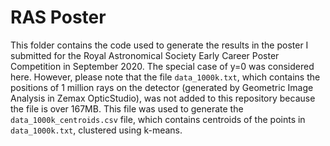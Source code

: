 # RAS Poster

This folder contains the code used to generate the results in the poster I submitted for the Royal Astronomical Society Early Career Poster Competition in September 2020. The special case of y=0 was considered here. However, please note that the file ```data_1000k.txt```, which contains the positions of 1 million rays on the detector (generated by Geometric Image Analysis in Zemax OpticStudio), was not added to this repository because the file is over 167MB. This file was used to generate the ```data_1000k_centroids.csv``` file, which contains centroids of the points in ```data_1000k.txt```, clustered using k-means. 
